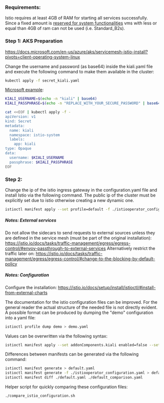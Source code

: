 ### Requirements:
Istio requires at least 4GB of RAM for starting all services successfully. Since a fixed amount is [reserved for system functionalities](https://docs.microsoft.com/en-us/azure/aks/concepts-clusters-workloads#resource-reservations) vms with less or equal than 4GB of ram can not be used (i.e. Standard_B2s).

### Step 1: AKS Preparation
https://docs.microsoft.com/en-us/azure/aks/servicemesh-istio-install?pivots=client-operating-system-linux

Change the username and password (as base64) inside the kiali.yaml file and execute the following command to make them available in the cluster:

```sh
kubectl apply -f secret_kiali.yaml
```

[Microsoft example](https://docs.microsoft.com/en-us/azure/aks/servicemesh-istio-install?pivots=client-operating-system-linux#install-the-istio-components-on-aks):
```sh
KIALI_USERNAME=$(echo -n "kiali" | base64)
KIALI_PASSPHRASE=$(echo -n "REPLACE_WITH_YOUR_SECURE_PASSWORD" | base64)

cat <<EOF | kubectl apply -f -
apiVersion: v1
kind: Secret
metadata:
  name: kiali
  namespace: istio-system
  labels:
    app: kiali
type: Opaque
data:
  username: $KIALI_USERNAME
  passphrase: $KIALI_PASSPHRASE
EOF
```

### Step 2:
Change the ip of the istio ingress gateway in the configuration.yaml file and install Istio via the following command. The public ip of the cluster must be explicitly set due to istio otherwise creating a new dynamic one.

```sh
istioctl manifest apply --set profile=default -f ./istiooperator_configuration.yaml
```

##### Notes: External services
Do not allow the sidecars to send requests to external sources unless they are defined in the service mesh (must be part of the original installation):
https://istio.io/docs/tasks/traffic-management/egress/egress-control/#envoy-passthrough-to-external-services
Alternatively restrict the traffic later on:
https://istio.io/docs/tasks/traffic-management/egress/egress-control/#change-to-the-blocking-by-default-policy

##### Notes: Configuration
Configure the installation: https://istio.io/docs/setup/install/istioctl/#install-from-external-charts

The documentation for the istio configuration files can be improved. For the general reader the actual structure of the needed file is not directly evident. A possible format can be produced by dumping the "demo" configuration into a yaml file:

```sh
istioctl profile dump demo > demo.yaml
```

Values can be overwritten via the following syntax:

```sh
istioctl manifest apply --set addonComponents.kiali enabled=false --set...
```

Differences between manifests can be generated via the following command:

```sh
istioctl manifest generate > default.yaml
istioctl manifest generate -f ./istiooperator_configuration.yaml > default_comparison.yaml
istioctl manifest diff ./default.yaml ./default_comparison.yaml
```

Helper script for quickly comparing these configuration files:
```sh
./compare_istio_configuration.sh
```